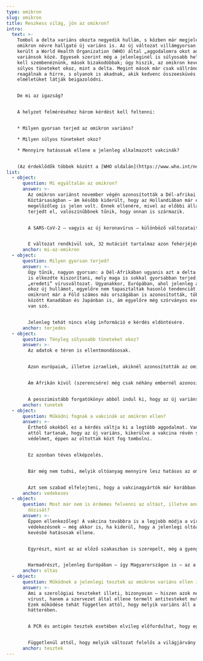 ```yaml
---
type: omikron
slug: omikron
title: Reszkess világ, jön az omikron?
intro:
  text: >-
    Tombol a delta variáns okozta negyedik hullám, s közben már megjelent az új,
    omikron névre hallgató új variáns is. Az új változat villámgyorsan be is
    került a World Health Organization (WHO) által „aggodalomra okot adó”
    variánsok közé. Egyesek szerint még a jelenleginél is súlyosabb helyzettel
    kell szembenéznünk, mások bizakodóbbak; úgy hiszik, az omikron kevésbé
    súlyos tüneteket okoz, mint a delta. Megint mások már csak vállrándítással
    reagálnak a hírre, s olyanok is akadnak, akik kedvenc összeesküvés
    elméletüket látják beigazolódni.


    De mi az igazság?


    A helyzet felméréséhez három kérdést kell feltenni:


    * Milyen gyorsan terjed az omikron variáns?

    * Milyen súlyos tüneteket okoz?

    * Mennyire hatásosak ellene a jelenleg alkalmazott vakcinák?


    (Az érdeklődők többek között a [WHO oldalán](https://www.who.int/news/item/28-11-2021-update-on-omicron) tudhatnak meg további információkat az omikron variánsról.)
list:
  - object:
      question: Mi egyáltalán az omikron?
      answer: >-
        Az omikron variánst november végén azonosították a Dél-afrikai
        Köztársaságban – ám később kiderült, hogy az Hollandiában már ezt
        megelőzőleg is jelen volt. Ennek ellenére, mivel az előbbi államban
        terjedt el, valószínűbbnek tűnik, hogy onnan is származik.


        A SARS-CoV-2 – vagyis az új koronavírus – különböző változatait a görög ábécé betűivel jelölik, ahogy az történt az alfa és a delta variáns esetében is. A soron következő betű a „nü” volt, ám annak hangzása nagyon hasonlít az angol „new” – új – szóra, ezért ez az elnevezés félrevezető lett volna. Az ezt követő „kszí” sem lett volna szerencsés: e betű angol átírása „xi”, mely egy gyakori kínai név is. E két betűt kihagyva lett az új variáns neve omikron – annak tudományos jelölése B.1.1.529.


        E változat rendkívül sok, 32 mutációt tartalmaz azon fehérjéjén (az úgynevezett tüskefehérjén), amely a fertőzőképesség szempontjából is kiemelten fontos, és amelyre a vakcinák többsége is épül. Elsősorban emiatt került az omikron az aggodalomra okot adó variánsok közé.
      anchor: mi-az-omikron
  - object:
      question: Milyen gyorsan terjed?
      answer: >-
        Úgy tűnik, nagyon gyorsan: a Dél-Afrikában ugyanis azt a delta variánst
        is elkezdte kiszorítani, mely maga is sokkal gyorsabban terjed, mint az
        „eredeti” vírusváltozat. Ugyanakkor, Európában, ahol jelenleg a delta
        okoz új hullámot, egyelőre nem tapasztaltak hasonló tendenciát. Az
        omikront már a Föld számos más országában is azonosították, többek
        között Kanadában és Japánban is, ám egyelőre még szórványos esetekről
        van szó.


        Jelenleg tehát nincs elég információ e kérdés eldöntésére.
      anchor: terjedes
  - object:
      question: Tényleg súlyosabb tüneteket okoz?
      answer: >-
        Az adatok e téren is ellentmondásosak. 


        Azon európaiak, illetve izraeliek, akiknél azonosították az omikron változatot, egyelőre enyhe tüneteket tapasztaltak. Ugyanez volt elmondható a dél-afrikai fertőzöttekről is. Ezek alapján vélik úgy néhányan, hogy az omikron megjelenése akár szerencsés fordulat is lehet: ha ez a változat válik uralkodóvá, az emberiség kevés áldozat árán eshet át a világjárványon. 


        Ám Afrikán kívül (szerencsére) még csak néhány embernél azonosították az új variánst; ilyen kevés adatból nem lehet messzemenő következtetéseket levonni. Ami pedig az afrikai eseteket illeti, főként fiatalokról van szó – az pedig már köztudott, hogy a COVID-19 főként az idősebbeknél okozhat súlyos tüneteket. 


        A pesszimistább forgatókönyv abból indul ki, hogy az új variáns fertőzési gócát képező területeken jelentősen megnőtt a kórházba kerülők száma, ezért az omikron variáns éppen, hogy súlyosabb tüneteket okoz. Ám ez az állítás is cáfolható: a kórházi kezelést igénylők mennyisége ugyanis abból az egyszerű tényből is következhet, hogy a fertőzöttek száma lett sokkal nagyobb – vagyis, akár az is lehetséges, hogy arányaiban ugyanannyi, vagy kevesebb érintettnél jelentkeznek súlyos tünetek.
      anchor: tunetek
  - object:
      question: Működni fognak a vakcinák az omikron ellen?
      answer: >-
        Érthető okokból ez a kérdés váltja ki a legtöbb aggodalmat. Vannak, akik
        attól tartanak, hogy az új variáns, kikerülve a vakcina révén szerzett
        védelmet, éppen az oltottak közt fog tombolni.


        Ez azonban téves elképzelés.


        Bár még nem tudni, melyik oltóanyag mennyire lesz hatásos az omikron variáns ellen, annak az esélye elenyésző, hogy bármelyik is teljesen hatástalan legyen. Másképp megfogalmazva: előfordulhat, hogy az omikron az oltottaknál is tüneteket fog okozni – ám ennek, s főként a súlyos, illetve halálos kimenetelű fertőzés esélyét az oltás még akkor is csökkenteni fogja, ha az csak kevésbé lesz hatásos az új variáns ellen.


        Azt sem szabad elfelejteni, hogy a vakcinagyártók már korábban felkészültek arra a lehetséges forgatókönyvre, hogy kialakul egy olyan vírusvariáns, amely ellen hatástalan az oltóanyag. Ebből kifolyólag a meglévő vakcinák módosítása már jóval kevesebb időt vesz igénybe, mint azok kifejlesztése. Legrosszabb esetben is 3–4 hónapról van szó, s ez már tartalmazza az engedélyeztetéshez szükséges (nem kevés) időt is.
      anchor: vedekezes
  - object:
      question: Most már nem is érdemes felvenni az oltást, illetve annak következő
        dózisát?
      answer: >-
        Éppen ellenkezőleg! A vakcina továbbra is a legjobb módja a vírus elleni
        védekezésnek – még akkor is, ha kiderül, hogy a jelenlegi oltóanyagok
        kevésbé hatásosak ellene. 


        Egyrészt, mint az az előző szakaszban is szerepelt, még a gyengébben teljesítő vakcina is sokkal jobb védelmet nyújt, mint az oltás hiánya. Másrészt, egyáltalán nem biztos, hogy az omikron valaha is elterjed a kontinensen – ahogy az aggodalomra okot adó béta és gamma variáns sem terjedt el. 


        Harmadrészt, jelenleg Európában – így Magyarországon is – az a delta variáns jelenti a legnagyobb veszélyt, amely ellen a jelenlegi vakcinák jól teljesítenek.
      anchor: oltas
  - object:
      question: Működnek a jelenlegi tesztek az omikron variáns ellen is?
      answer: >-
        Ami a szerológiai teszteket illeti, bizonyosan – hiszen azok nem a
        vírust, hanem a szervezet által ellene termelt antitesteket mutatják ki.
        Ezek működése tehát független attól, hogy melyik variáns áll a fertőzés
        hátterében.


        A PCR és antigén tesztek esetében elvileg előfordulhat, hogy egy-egy változat esetében kevésbé érzékenyek – az eddigi hírek alapján azonban ezek működését sem befolyásolja az omikron variáns.


        Függetlenül attól, hogy melyik változat felelős a világjárvány aktuális hullámáért, a módszeres tesztelés továbbra is kiemelt fontosságú. Elvégre, sokkal fontosabb tudni, hogy valaki fertőzött, illetve fertőzőképes-e, mint hogy konkrétan melyik vírusvariáns okozza a fertőzést.
      anchor: tesztek
---
```

